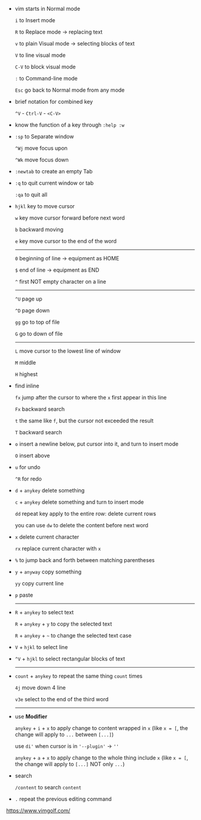 
*   vim starts in Normal mode

    `i` to Insert mode

    `R` to Replace mode → replacing text

    `v` to plain Visual mode → selecting blocks of text

    `V` to line visual mode

    `C-V` to block visual mode

    `:` to Command-line mode

    `Esc` go back to Normal mode from any mode

*   brief notation for combined key

    `^V` - `Ctrl-V` - `<C-V>`

*   know the function of a key through `:help :w`

*   `:sp` to Separate window

    `^Wj` move focus upon

    `^Wk` move focus down

*   `:newtab` to create an empty Tab

*   `:q` to quit current window or tab

    `:qa` to quit all

*   `hjkl` key to move cursor

    `w` key move cursor forward before next word

    `b` backward moving

    `e` key move cursor to the end of the word

    ***

    `0` beginning of line -> equipment as HOME

    `$` end of line -> equipment as END

    `^` first NOT empty character on a line

    ***

    `^U` page up

    `^D` page down

    `gg` go to top of file

    `G` go to down of file

    ***

    `L` move cursor to the lowest line of window

    `M` middle

    `H` highest

*   find inline

    `fx` jump after the cursor to where the `x` first appear in this line

    `Fx` backward search

    `t` the same like `f`, but the cursor not exceeded the result

    `T` backward search

*   `o` insert a newline below, put cursor into it, and turn to insert mode

    `O` insert above

*   `u` for undo

    `^R` for redo

*   `d` + `anykey` delete something

    `c` + `anykey` delete something and turn to insert mode

    `dd` repeat key apply to the entire row: delete current rows

    you can use `dw` to delete the content before next word

*   `x` delete current character

    `rx` replace current character with `x`

*   `%` to jump back and forth between matching parentheses

*   `y` + `anyway` copy something

    `yy` copy current line

*   `p` paste

    ***

*   `R` + `anykey` to select text

    `R` + `anykey` + `y` to copy the selected text

    `R` + `anykey` + `~` to change the selected text case

*   `V` + `hjkl` to select line

*   `^V` + `hjkl` to select rectangular blocks of text

    ***

*   `count` + `anykey` to repeat the same thing `count` times

    `4j` move down 4 line

    `v3e` select to the end of the third word

    ***

*   use **Modifier**

    `anykey` + `i` + `x` to apply change to content wrapped in `x` (like `x = [`, the change will apply to `...` between `[...]`)

    use `di'` when cursor is in  `'--plugin'` → `''`

    `anykey` + `a` + `x` to apply change to the whole thing include `x` (like `x = [`, the change will apply to  `[...]` NOT only `...`)

*   search

    `/content` to search `content`

*   `.` repeat the previous editing command

https://www.vimgolf.com/